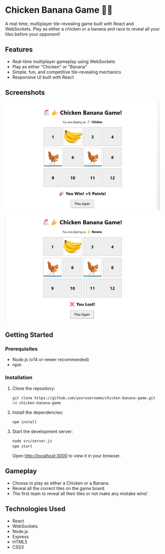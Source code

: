 # Chicken Banana Game 🐔🍌

A real-time, multiplayer tile-revealing game built with React and WebSockets. Play as either a chicken or a banana and race to reveal all your tiles before your opponent!

## Features

- Real-time multiplayer gameplay using WebSockets
- Play as either "Chicken" or "Banana"
- Simple, fun, and competitive tile-revealing mechanics
- Responsive UI built with React

## Screenshots

<!-- Add your screenshots here -->
![Lose Screen Screenshot](public/images/lose.png)
![Win Screen Screenshot](public/images/win.png)

## Getting Started

### Prerequisites

- Node.js (v14 or newer recommended)
- npm

### Installation

1. Clone the repository:
   ```sh
   git clone https://github.com/yourusername/chicken-banana-game.git
   cd chicken-banana-game
   ```
2. Install the dependencies:
   ```sh
   npm install
   ```
3. Start the development server:
   ```sh
   node src/server.js
   npm start
   ```
   Open [http://localhost:3000](http://localhost:3000) to view it in your browser.

## Gameplay

- Choose to play as either a Chicken or a Banana.
- Reveal all the correct tiles on the game board.
- The first team to reveal all their tiles or not make any mistake wins!

## Technologies Used

- React
- WebSockets
- Node.js
- Express
- HTML5
- CSS3
